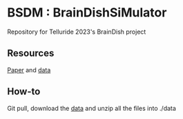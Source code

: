 # BSDM : BrainDishSiMulator
Repository for Telluride 2023's BrainDish project

## Resources
[Paper](https://www.sciencedirect.com/science/article/pii/S0896627322008066#section-cited-by) and [data](https://osf.io/5u6qv/)

## How-to 
Git pull, download the [data](https://osf.io/5u6qv/) and unzip all the files into ./data
